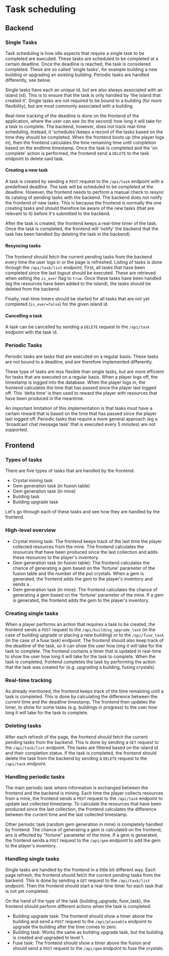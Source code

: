 # Task scheduling

## Backend
### Single Tasks
Task scheduling is how idle aspects that require a single task to be completed are executed.
These tasks are scheduled to be completed at a certain deadline. Once the deadline is reached, the task is considered completed.
These are so called 'single tasks', for example building a new building or upgrading an existing building.
Periodic tasks are handled differently, see below.

Single tasks have each an unique id, but are also always associated with an island (id). This is to ensure that the task is only handled by 'the island that created it'.
Single tasks are not required to be bound to a building (for more flexibility), but are most commonly associated with a building.

Real-time tracking of the deadline is done on the frontend of the application, where the user can see (to the second) how long it will take for a task to complete.
The backend, however, does not track real-time scheduling. Instead, it 'schedules'/keeps a record of the tasks based on the time they should be completed.
When the frontend boots up (the player logs in), then the frontend calculates the time remaining time until completion based on the endtime timestamp.
Once the task is completed and the 'on complete' action is performed, the frontend send a `DELETE` to the task endpoint to delete said task.

#### Creating a new task
A task is created by sending a `POST` request to the `/api/task` endpoint with a predefined deadline. The task will be scheduled to be completed at the deadline.
However, the frontend needs to perform a manual check to resync its catalog of pending tasks with the backend. The backend does not notify the frontend of new tasks.
This is because the frontend is normally the one creating tasks and should therefore be aware of the new tasks (that are relevant to it) before it's submitted to the backend.

After the task is created, the frontend keeps a real-time timer of the task. Once the task is completed,
the frontend will 'notify' the backend that the task has been handled (by deleting the task in the backend).

#### Resyncing tasks
The frontend should fetch the current pending tasks from the backend every time the user logs in or the page is refreshed.
Listing of tasks is done through the `/api/task/list` endpoint. 
First, all tasks that have been completed since the last logout should be executed. These are retrieved when setting the `is_over` flag to `true`. 
Once these tasks have been handled (eg the resources have been added to the island), the tasks should be deleted from the backend.

Finally, real-time timers should be started for all tasks that are not yet completed (`is_over=false`) for the given island id.

#### Cancelling a task
A task can be cancelled by sending a `DELETE` request to the `/api/task` endpoint with the task id.


### Periodic Tasks
Periodic tasks are tasks that are executed on a regular basis. These tasks are not bound to a deadline, and are therefore implemented differently.

These type of tasks are less flexible than single tasks, but are more efficient for tasks that are executed on a regular basis.
When a player logs off, the timestamp is logged into the database. When the player logs in, the frontend calculates the time that has passed since the player last logged off.
This 'delta time' is then used to reward the player with resources that have been produced in the meantime.

An important limitation of this implementation is that tasks must have a certain reward that is based on the time that has passed since the player last logged off.
Periodic tasks that require a more general approach (eg a 'broadcast chat message task' that is executed every 5 minutes) are not supported.

## Frontend

### Types of tasks

There are five types of tasks that are handled by the frontend:
- Crystal mining task
- Gem generation task (in fusion table)
- Gem generation task (in mine)
- Building task
- Building upgrade task

Let's go through each of these tasks and see how they are handled by the frontend.

### High-level overview

- Crystal mining task: The frontend keeps track of the last time the player collected resources from the mine. The frontend calculates the resources that have been produced since the last collection and adds these resources to the player's inventory.
- Gem generation task (in fusion table): The frontend calculates the chance of generating a gem based on the 'fortune' parameter of the fusion table and the number of the put crystals. When a gem is generated, the frontend adds the gem to the player's inventory and sends a .
- Gem generation task (in mine): The frontend calculates the chance of generating a gem based on the 'fortune' parameter of the mine. If a gem is generated, the frontend adds the gem to the player's inventory.

### Creating single tasks

When a player performs an action that requires a task to be created, the frontend sends a `POST` request to the `/api/building_upgrade_task` (in the case of building upgrade or placing a new building) or to the `/api/fuse_task` (in the case of a fuse task) endpoint.
The frontend should also keep track of the deadline of the task, so it can show the user how long it will take for the task to complete.
The frontend contains a timer that is updated in real-time to show the user how long it will take for the task to complete.
When the task is completed, frontend completes the task by performing the action that the task was created for (e.g. upgrading a building, fusing crystals).

### Real-time tracking

As already mentioned, the frontend keeps track of the time remaining until a task is completed. 
This is done by calculating the difference between the current time and the deadline timestamp.
The frontend then updates the timer, to show for some tasks (e.g. buildings in progress) to the user how long it will take for the task to complete.

### Deleting tasks

After each refresh of the page, the frontend should fetch the current pending tasks from the backend. This is done by sending a `GET` request to the `/api/task/list` endpoint.
The tasks are filtered based on the island id and their completion status. If the task is completed, the frontend should delete the task from the backend by sending a `DELETE` request to the `/api/task` endpoint.

### Handling periodic tasks

The main periodic task where information is exchanged between the frontend and the backend is mining. 
Each time the player collects resources from a mine, the frontend sends a `POST` request to the `/api/task` endpoint to update last collected timestamp.
To calculate the resources that have been produced since the last collection, the frontend calculates the difference between the current time and the last collected timestamp.

Other periodic task (random gem generation in mine) is completely handled by frontend. The chance of generating a gem is calculated on the frontend, ans is effected by "fortune" parameter of the mine. If a gem is generated, the frontend sends a `POST` request to the `/api/gem` endpoint to add the gem to the player's inventory.

### Handling single tasks

Single tasks are handled by the frontend in a little bit different way. Each page refresh, the frontend should fetch the current pending tasks from the backend. 
This is done by sending a `GET` request to the `/api/task/list` endpoint. 
Then the frontend should start a real-time timer for each task that is not yet completed.

On the hand of the type of the task (building_upgrade, fuse_task), the frontend should perform different actions when the task is completed: 

- Building upgrade task: The frontend should show a timer above the building and send a `POST` request to the `/api/placeable` endpoint to upgrade the building after the time comes to zero.
- Building task: Works the same as building upgrade task, but the building is created and upgraded to level 1.
- Fuse task: The frontend should show a timer above the fusion and should send a `POST` request to the `/api/gem` endpoint to fuse the crystals.

